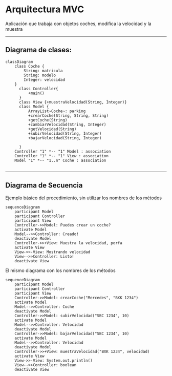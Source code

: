 # Arquitectura MVC

Aplicación que trabaja con objetos coches, modifica la velocidad y la muestra

---
## Diagrama de clases:

```mermaid
classDiagram
    class Coche {
        String: matricula
        String: modelo
        Integer: velocidad
    }
      class Controller{
          +main()
      }
      class View {+muestraVelocidad(String, Integer)}
      class Model {
          ArrayList~Coche~: parking
          +crearCoche(String, String, String)
          +getCoche(String)
          +cambiarVelocidad(String, Integer)
          +getVelocidad(String)
          +subirVelocidad(String, Integer)
          +bajarVelocidad(String, Integer)
          
      }
    Controller "1" *-- "1" Model : association
    Controller "1" *-- "1" View : association
    Model "1" *-- "1..n" Coche : association
      
```

---

## Diagrama de Secuencia

Ejemplo básico del procedimiento, sin utilizar los nombres de los métodos


```mermaid
sequenceDiagram
    participant Model
    participant Controller
    participant View
    Controller->>Model: Puedes crear un coche?
    activate Model
    Model-->>Controller: Creado!
    deactivate Model
    Controller->>+View: Muestra la velocidad, porfa
    activate View
    View->>-View: Mostrando velocidad
    View-->>Controller: Listo!
    deactivate View
```

El mismo diagrama con los nombres de los métodos

```mermaid
sequenceDiagram
    participant Model
    participant Controller
    participant View
    Controller->>Model: crearCoche("Mercedes", "BXK 1234")
    activate Model
    Model-->>Controller: Coche
    deactivate Model
    Controller->>Model: subirVelocidad("SBC 1234", 10)
    activate Model
    Model-->>Controller: Velocidad
    deactivate Model
    Controller->>Model: bajarVelocidad("SBC 1234", 10)
    activate Model
    Model-->>Controller: Velocidad
    deactivate Model
    Controller->>+View: muestraVelocidad("BXK 1234", velocidad)
    activate View
    View->>-View: System.out.println()
    View-->>Controller: boolean
    deactivate View
```
